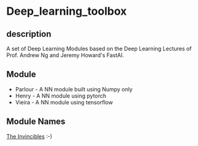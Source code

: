 # Deep_learning_toolbox

## description
A set of Deep Learning Modules based on the Deep Learning Lectures of Prof. Andrew Ng and Jeremy Howard's FastAI.

## Module
* Parlour - A NN module built using Numpy only
* Henry - A NN module using pytorch
* Vieira - A NN module using tensorflow


## Module Names

[The Invincibles](https://genius.com/Arsenal-fc-arsenal-2003-04-invincibles-squad-annotated)
:-)
